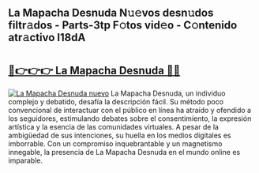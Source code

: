 ## La Mapacha Desnuda N𝚞𝚎vos desn𝚞dos filtr𝚊dos - Parts-3tp F𝚘tos vid𝚎o - C𝚘ntenido atr𝚊ctivo l18dA

# <h2><a href="http://mb04d0.tromn.icu/?c=La+Mapacha+Desnuda">🔗👉👉👉 La Mapacha Desnuda 🔗🔗</a></h2>

[![La Mapacha Desnuda nuevo](https://i.imgur.com/pEAQMta.gif)](http://mb04d0.tromn.icu/?c=La+Mapacha+Desnuda)
La Mapacha Desnuda, un individuo complejo y debatido, desafía la descripción fácil. Su método poco convencional de interactuar con el público en línea ha atraído y ofendido a los seguidores, estimulando debates sobre el consentimiento, la expresión artística y la esencia de las comunidades virtuales. A pesar de la ambigüedad de sus intenciones, su huella en los medios digitales es imborrable. Con un compromiso inquebrantable y un magnetismo innegable, la presencia de La Mapacha Desnuda en el mundo online es imparable.
